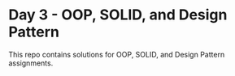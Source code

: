 # Day 3 - OOP, SOLID, and Design Pattern
This repo contains solutions for OOP, SOLID, and Design Pattern assignments.
